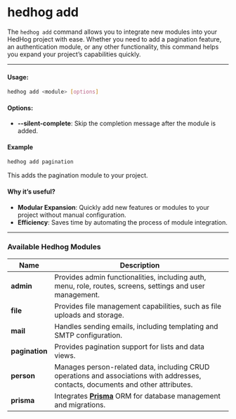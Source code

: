 # hedhog add

The `hedhog add` command allows you to integrate new modules into your HedHog project with ease. Whether you need to add a pagination feature, an authentication module, or any other functionality, this command helps you expand your project’s capabilities quickly.

---

#### Usage:

```bash
hedhog add <module> [options]
```

#### Options:

- **--silent-complete**: Skip the completion message after the module is added.

#### Example

```bash
hedhog add pagination
```

This adds the pagination module to your project.

#### Why it’s useful?

- **Modular Expansion**: Quickly add new features or modules to your project without manual configuration.
- **Efficiency**: Saves time by automating the process of module integration.

---

### Available Hedhog Modules

| Name           | Description                                                                                                                       |
| -------------- | --------------------------------------------------------------------------------------------------------------------------------- |
| **admin**      | Provides admin functionalities, including auth, menu, role, routes, screens, settings and user management.                        |
| **file**       | Provides file management capabilities, such as file uploads and storage.                                                          |
| **mail**       | Handles sending emails, including templating and SMTP configuration.                                                              |
| **pagination** | Provides pagination support for lists and data views.                                                                             |
| **person**     | Manages person-related data, including CRUD operations and associations with addresses, contacts, documents and other attributes. |
| **prisma**     | Integrates [**Prisma**](https://www.prisma.io/) ORM for database management and migrations.                                       |
